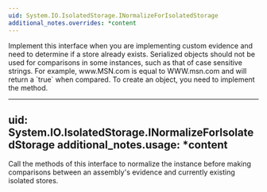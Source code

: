 ```yaml
---
uid: System.IO.IsolatedStorage.INormalizeForIsolatedStorage
additional_notes.overrides: *content
---
```


<p>Implement this interface when you are implementing custom evidence and need to determine if a store already exists. Serialized objects should not be used for comparisons in some instances, such as that of case sensitive strings. For example, www.MSN.com is equal to WWW.msn.com and will return a `true` when compared. To create an <xref href="System.IO.IsolatedStorage.INormalizeForIsolatedStorage"></xref> object, you need to implement the <xref href="System.IO.IsolatedStorage.INormalizeForIsolatedStorage.Normalize"></xref> method.</p>


---
uid: System.IO.IsolatedStorage.INormalizeForIsolatedStorage
additional_notes.usage: *content
---

<p>Call the methods of this interface to normalize the instance before making comparisons between an assembly's evidence and currently existing isolated stores.</p>


